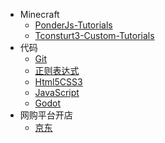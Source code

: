 - Minecraft
    - [PonderJs-Tutorials](Minecraft/PonderJs-Tutorials/编者的话.md)
    - [Tconsturt3-Custom-Tutorials](Minecraft/Tconsturt3-Custom-Tutorials/前言.md)
- 代码
    - [Git](Code/Git/前言.md)
    - [正则表达式](Code/RegularExpression/前言.md)
    - [Html5CSS3](Code/Html5CSS3/前言.md)
    - [JavaScript](Code/JavaScript/前言.md)
    - [Godot](Code/Godot/前言.md)
- 网购平台开店
    - [京东](OnlineShop/JD/前言.md)

